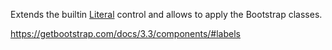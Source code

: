 Extends the builtin [Literal](~/controls/builtin/Literal) control and allows to apply the Bootstrap classes. 

<https://getbootstrap.com/docs/3.3/components/#labels>
